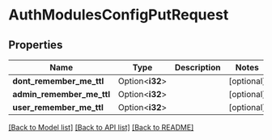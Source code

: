 # AuthModulesConfigPutRequest

## Properties

Name | Type | Description | Notes
------------ | ------------- | ------------- | -------------
**dont_remember_me_ttl** | Option<**i32**> |  | [optional]
**admin_remember_me_ttl** | Option<**i32**> |  | [optional]
**user_remember_me_ttl** | Option<**i32**> |  | [optional]

[[Back to Model list]](../README.md#documentation-for-models) [[Back to API list]](../README.md#documentation-for-api-endpoints) [[Back to README]](../README.md)


